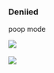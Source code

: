 ### Deniied


<p align="center">
  <p>poop mode</p>
  <a href="https://skillicons.dev">
    <img src="https://skillicons.dev/icons?i=cpp,cs,lua,js,go,godot,java,html,kotlin,nodejs,vscodium,bootstrap,cloudflare,debian,express,github,linux,notion,npm,raspberrypi,replit,workers" />
  <br/>
  </a>
  <br/>
  <picture>
    <source
      srcset="https://github-readme-stats.vercel.app/api?username=Deniied0&show_icons=true&theme=dark"
      media="(prefers-color-scheme: dark)"
    />
    <img src="https://github-readme-stats.vercel.app/api?username=Deniied0&show_icons=true" />
  </picture>
</p>
